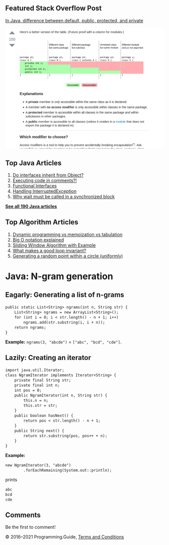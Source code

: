 <span class="underline"></span>

<span class="underline"></span>

## Featured Stack Overflow Post

[In Java, difference between default, public, protected, and private](https://stackoverflow.com/a/33627846/276052)

[<img src="../images/so-featured-33627846.png" alt="StackOverflow screenshot thumbnail" class="screenshot" />](https://stackoverflow.com/a/33627846/276052)

<span class="underline"></span>

## Top Java Articles

1.  [Do interfaces inherit from Object?](do-interfaces-inherit-from-object.html)
2.  [Executing code in comments?!](executing-code-in-comments.html)
3.  [Functional Interfaces](functional-interfaces.html)
4.  [Handling InterruptedException](handling-interrupted-exceptions.html)
5.  [Why wait must be called in a synchronized block](why-wait-must-be-in-synchronized.html)

[**See all 190 Java articles**](index.html)

## Top Algorithm Articles

1.  [Dynamic programming vs memoization vs tabulation](../dynamic-programming-vs-memoization-vs-tabulation.html)
2.  [Big O notation explained](../big-o-notation-explained.html)
3.  [Sliding Window Algorithm with Example](../sliding-window-example.html)
4.  [What makes a good loop invariant?](../what-makes-a-good-loop-invariant.html)
5.  [Generating a random point within a circle (uniformly)](../random-point-within-circle.html)

# Java: N-gram generation

## Eagarly: Generating a list of n-grams

    public static List<String> ngrams(int n, String str) {
        List<String> ngrams = new ArrayList<String>();
        for (int i = 0; i < str.length() - n + 1; i++)
            ngrams.add(str.substring(i, i + n));
        return ngrams;
    }

**Example:** `ngrams(3, "abcde")` = `["abc", "bcd", "cde"]`.

## Lazily: Creating an iterator

    import java.util.Iterator;
    class NgramIterator implements Iterator<String> {
        private final String str;
        private final int n;
        int pos = 0;
        public NgramIterator(int n, String str) {
            this.n = n;
            this.str = str;
        }
        public boolean hasNext() {
            return pos < str.length() - n + 1;
        }
        public String next() {
            return str.substring(pos, pos++ + n);
        }
    }

**Example:**

    new NgramIterator(3, "abcde")
            .forEachRemaining(System.out::println);

prints

    abc
    bcd
    cde

## Comments

Be the first to comment!

© 2016–2021 Programming.Guide, [Terms and Conditions](../terms-and-conditions.html)
